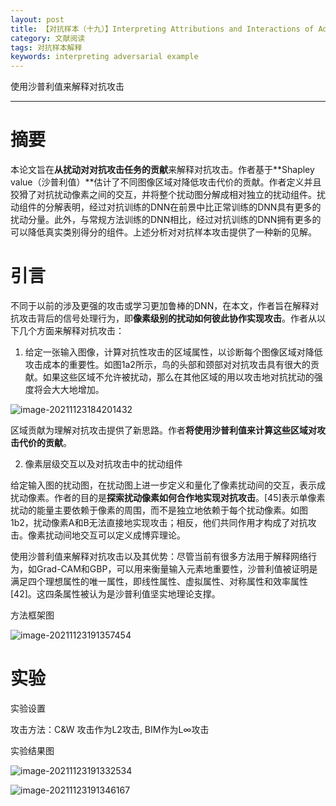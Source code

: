 ```yaml
---
layout: post
title: 【对抗样本（十九）】Interpreting Attributions and Interactions of Adversarial Attacks
category: 文献阅读
tags: 对抗样本解释
keywords: interpreting adversarial example
---
```


使用沙普利值来解释对抗攻击

---

# 摘要

本论文旨在**从扰动对对抗攻击任务的贡献**来解释对抗攻击。作者基于**Shapley value（沙普利值）**估计了不同图像区域对降低攻击代价的贡献。作者定义并且狡猾了对抗扰动像素之间的交互，并将整个扰动图分解成相对独立的扰动组件。扰动组件的分解表明，经过对抗训练的DNN在前景中比正常训练的DNN具有更多的扰动分量。此外，与常规方法训练的DNN相比，经过对抗训练的DNN拥有更多的可以降低真实类别得分的组件。上述分析对对抗样本攻击提供了一种新的见解。

# 引言

不同于以前的涉及更强的攻击或学习更加鲁棒的DNN，在本文，作者旨在解释对抗攻击背后的信号处理行为，即**像素级别的扰动如何彼此协作实现攻击**。作者从以下几个方面来解释对抗攻击：

1. 给定一张输入图像，计算对抗性攻击的区域属性，以诊断每个图像区域对降低攻击成本的重要性。如图1a2所示，鸟的头部和颈部对对抗攻击具有很大的贡献。如果这些区域不允许被扰动，那么在其他区域的用以攻击地对抗扰动的强度将会大大地增加。

![image-20211123184201432](https://gitee.com/freeneuro/PigBed/raw/master/img/image-20211123184201432.png)

区域贡献为理解对抗攻击提供了新思路。作者**将使用沙普利值来计算这些区域对攻击代价的贡献**。

2. 像素层级交互以及对抗攻击中的扰动组件

给定输入图的扰动图，在扰动图上进一步定义和量化了像素扰动间的交互，表示成扰动像素。作者的目的是**探索扰动像素如何合作地实现对抗攻击**。[45]表示单像素扰动的能量主要依赖于像素的周围，而不是独立地依赖于每个扰动像素。如图1b2，扰动像素A和B无法直接地实现攻击；相反，他们共同作用才构成了对抗攻击。像素扰动间地交互可以定义成博弈理论。

使用沙普利值来解释对抗攻击以及其优势：尽管当前有很多方法用于解释网络行为，如Grad-CAM和GBP，可以用来衡量输入元素地重要性，沙普利值被证明是满足四个理想属性的唯一属性，即线性属性、虚拟属性、对称属性和效率属性[42]。这四条属性被认为是沙普利值坚实地理论支撑。

方法框架图

![image-20211123191357454](https://gitee.com/freeneuro/PigBed/raw/master/img/image-20211123191357454.png)

# 实验

实验设置

攻击方法：C&W 攻击作为L2攻击, BIM作为L∞攻击

实验结果图

![image-20211123191332534](https://gitee.com/freeneuro/PigBed/raw/master/img/image-20211123191332534.png)

![image-20211123191346167](https://gitee.com/freeneuro/PigBed/raw/master/img/image-20211123191346167.png)